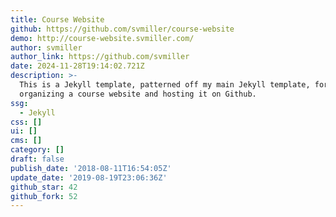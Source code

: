 ```yaml
---
title: Course Website
github: https://github.com/svmiller/course-website
demo: http://course-website.svmiller.com/
author: svmiller
author_link: https://github.com/svmiller
date: 2024-11-28T19:14:02.721Z
description: >-
  This is a Jekyll template, patterned off my main Jekyll template, for
  organizing a course website and hosting it on Github.
ssg:
  - Jekyll
css: []
ui: []
cms: []
category: []
draft: false
publish_date: '2018-08-11T16:54:05Z'
update_date: '2019-08-19T23:06:36Z'
github_star: 42
github_fork: 52
---
```

